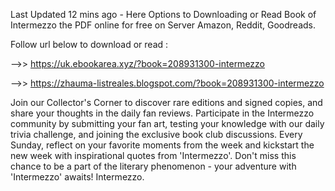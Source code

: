 Last Updated 12 mins ago - Here Options to Downloading or Read Book of Intermezzo the PDF online for free on Server Amazon, Reddit, Goodreads.
 
Follow url below to download or read :
 
-->> https://uk.ebookarea.xyz/?book=208931300-intermezzo
 
-->> https://zhauma-listreales.blogspot.com/?book=208931300-intermezzo
 
Join our Collector's Corner to discover rare editions and signed copies, and share your thoughts in the daily fan reviews.
Participate in the Intermezzo community by submitting your fan art, testing your knowledge with our daily trivia challenge, and joining the exclusive book club discussions.
Every Sunday, reflect on your favorite moments from the week and kickstart the new week with inspirational quotes from 'Intermezzo'. Don't miss this chance to be a part of the literary phenomenon - your adventure with 'Intermezzo' awaits! Intermezzo.
